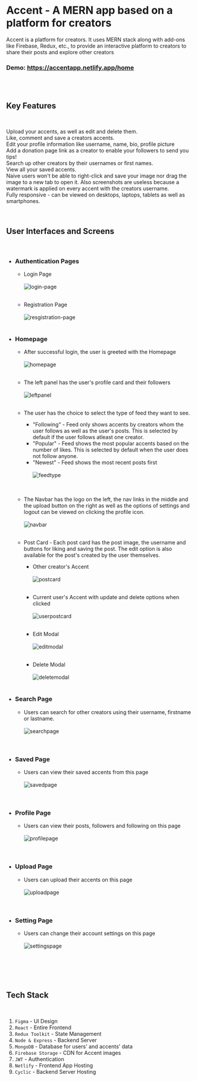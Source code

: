 

# Accent - A MERN app based on a platform for creators

Accent is a platform for creators. It uses MERN stack along with add-ons like Firebase, Redux, etc., to provide an interactive platform to creators to share their posts and explore other creators <br>

### Demo: https://accentapp.netlify.app/home

<br>
<br>

## Key Features

<br>

Upload your accents, as well as edit and delete them. <br>
Like, comment and save a creators accents. <br>
Edit your profile information like username, name, bio, profile picture <br>
Add a donation page link as a creator to enable your followers to send you tips! <br>
Search up other creators by their usernames or first names. <br>
View all your saved accents. <br>
Naive users won't be able to right-click and save your image nor drag the image to a new tab to open it. Also screenshots are useless because a watermark is applied on every accent with the creators username. <br>
Fully responsive - can be viewed on desktops, laptops, tablets as well as smartphones. <br>

<br>

## User Interfaces and Screens

<br>

- ### Authentication Pages

  - Login Page <br>
    <br>
    ![login-page](https://i.imgur.com/zja3gdp.png)
    <br>
    <br>

  - Registration Page <br>
    <br>
    ![resgistration-page](https://i.imgur.com/aJGprVs.png)
    <br>
    <br>

- ### Homepage

  - After successful login, the user is greeted with the Homepage <br>
    <br>
    ![homepage](https://i.imgur.com/skyQ19b.png)
    <br>
    <br>

  - The left panel has the user's profile card and their followers <br>
    <br>
    ![leftpanel](https://i.imgur.com/RzB9LLw.png)
    <br>
    <br>

  - The user has the choice to select the type of feed they want to see.

    - "Following" - Feed only shows accents by creators whom the user follows as well as the user's posts. This is selected by default if the user follows atleast one creator.
    - "Popular" - Feed shows the most popular accents based on the number of likes. This is selected by default when the user does not follow anyone.
    - "Newest" - Feed shows the most recent posts first <br>
      <br>
      ![feedtype](https://i.imgur.com/m6c9diS.png)
      <br>
      <br>
      <br>

  - The Navbar has the logo on the left, the nav links in the middle and the upload button on the right as well as the options of settings and logout can be viewed on clicking the profile icon.<br>
    <br>
    ![navbar](https://i.imgur.com/rzykX8v.png)
    <br>
    <br>

  - Post Card - Each post card has the post image, the username and buttons for liking and saving the post. The edit option is also available for the post's created by the user themselves.

    - Other creator's Accent
      <br>
      <br>
      ![postcard](https://i.imgur.com/rCWBMAi.png)
      <br>
      <br>

    - Current user's Accent with update and delete options when clicked
      <br>
      <br>
      ![userpostcard](https://i.imgur.com/MKDNw42.png)
      <br>
      <br>

    - Edit Modal
      <br>
      <br>
      ![editmodal](https://i.imgur.com/XetQxkC.png)<br><br>
    - Delete Modal <br><br>
      ![deletemodal](https://i.imgur.com/95NkVn0.png) <br><br>

- ### Search Page

  - Users can search for other creators using their username, firstname or lastname.<br><br>
    ![searchpage](https://i.imgur.com/Prh84dy.png)<br><br><br>

- ### Saved Page

  - Users can view their saved accents from this page<br><br>
    ![savedpage](https://i.imgur.com/GutgHKy.png)<br><br><br>

- ### Profile Page

  - Users can view their posts, followers and following on this page<br><br>
    ![profilepage](https://i.imgur.com/aYdPl9l.png)<br><br><br>

- ### Upload Page

  - Users can upload their accents on this page<br><br>
    ![uploadpage](https://i.imgur.com/NpKAsQo.png)<br><br><br>

- ### Setting Page
  - Users can change their account settings on this page<br><br>
    ![settingspage](https://i.imgur.com/PtU5rC1.png)<br><br><br>

<br><br>

## Tech Stack

<br>

1. `Figma` - UI Design
2. `React` - Entire Frontend
3. `Redux Toolkit` - State Management
4. `Node & Express` - Backend Server
5. `MongoDB` - Database for users' and accents' data
6. `Firebase Storage` - CDN for Accent images
7. `JWT` - Authentication
8. `Netlify` - Frontend App Hosting
9. `Cyclic` - Backend Server Hosting

<br><br>
